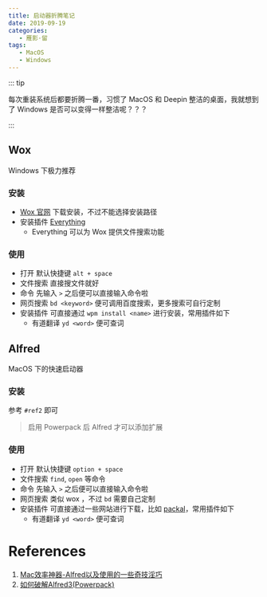 ```yaml
---
title: 启动器折腾笔记
date: 2019-09-19
categories:
   - 雁影·留
tags:
   - MacOS
   - Windows
---
```


::: tip

每次重装系统后都要折腾一番，习惯了 MacOS 和 Deepin 整洁的桌面，我就想到了 Windows 是否可以变得一样整洁呢？？？

:::

<!-- more -->

## Wox

Windows 下极力推荐

### 安装

- [Wox 官网](http://www.wox.one) 下载安装，不过不能选择安装路径
- 安装插件 [Everything](https://everything.en.softonic.com/)
   - Everything 可以为 Wox 提供文件搜索功能

### 使用

- 打开 默认快捷键 `alt + space`
- 文件搜索 直接搜文件就好
- 命令 先输入 `>` 之后便可以直接输入命令啦
- 网页搜索 `bd <keyword>` 便可调用百度搜索，更多搜索可自行定制
- 安装插件 可直接通过 `wpm install <name>` 进行安装，常用插件如下
   - 有道翻译 `yd <word>` 便可查词

## Alfred

MacOS 下的快速启动器

### 安装

参考 `#ref2` 即可

> 启用 Powerpack 后 Alfred 才可以添加扩展

### 使用

- 打开 默认快捷键 `option + space`
- 文件搜索 `find`, `open` 等命令
- 命令 先输入 `>` 之后便可以直接输入命令啦
- 网页搜索 类似 wox ，不过 `bd` 需要自己定制
- 安装插件 可直接通过一些网站进行下载，比如 [packal](http://www.packal.org/)，常用插件如下
   - 有道翻译 `yd <word>` 便可查词


# References

1. [Mac效率神器-Alfred以及使用的一些奇技淫巧](https://www.jianshu.com/p/1efc688d6095)
2. [如何破解Alfred3(Powerpack)](https://www.jianshu.com/p/5b3f98b1f7b6)


